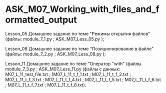 # ASK_M07_Working_with_files_and_formatted_output

Lesson_05 Домашнее задание по теме "Режимы открытия файлов" (файлы: module_7_1.py ; ASK_M07_Less_05.py );

Lesson_08 Домашнее задание по теме "Позиционирование в файле"(файлы: module_7_2.py ; ASK_M07_Less_08.py );

Lesson_11 Домашнее задание по теме "Оператор "with" (файлы. module_7_3.py ; ASK_M07_Less_11.py (файлы с данных: M07_L_11_test_file.txt ; (M07_L_11_t_f_1.txt ; M07_L_11_t_f_2.txt ; M07_L_11_t_f_3.txt ; M07_L_11_t_f_4.txt ; M07_L_11_t_f_5.txt ; M07_L_11_t_f_6.txt ; M07_L_11_t_f_7.txt ; M07_L_11_t_f_8.txt).


